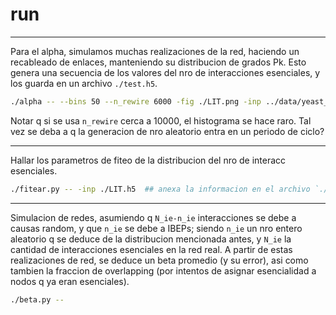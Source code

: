 # run

---
Para el alpha, simulamos muchas realizaciones de la red, haciendo
un recableado de enlaces, manteniendo su distribucion de grados Pk.
Esto genera una secuencia de los valores del nro de interacciones esenciales,
y los guarda en un archivo `./test.h5`.
```bash
./alpha -- --bins 50 --n_rewire 6000 -fig ./LIT.png -inp ../data/yeast_LIT.txt -out ./LIT.h5
```
Notar q si se usa `n_rewire` cerca a 10000, el histograma se hace raro. Tal vez
se deba a q la generacion de nro aleatorio entra en un periodo de ciclo?


---
Hallar los parametros de fiteo de la distribucion del nro de interacc esenciales.
```bash
./fitear.py -- -inp ./LIT.h5  ## anexa la informacion en el archivo `./test.h5`
```


---
Simulacion de redes, asumiendo q `N_ie-n_ie` interacciones se debe a causas 
random, y que `n_ie` se debe a IBEPs; siendo `n_ie` un nro entero aleatorio q 
se deduce de la distribucion mencionada antes, y `N_ie` la cantidad de interacciones
esenciales en la red real.
A partir de estas realizaciones de red, se deduce un beta promedio (y su error), asi
como tambien la fraccion de overlapping (por intentos de asignar esencialidad a nodos
q ya eran esenciales).
```bash
./beta.py -- 
```
